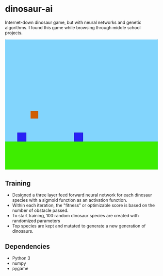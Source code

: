 # dinosaur-ai #
Internet-down dinosaur game, but with neural networks and genetic algorithms. I found this game while browsing through middle school projects. 

<div align="center"> 
  <img src="Dinosaur game.gif"/>
</div>


## Training ##

- Designed a three layer feed forward neural network for each dinosaur species with a sigmoid function as an activation function. 
- Within each iteration, the "fitness" or optimizable score is based on the number of obstacle passed. 
- To start training, 100 random dinosaur species are created with randomized parameters
- Top species are kept and mutated to generate a new generation of dinosaurs. 

## Dependencies ##

- Python 3
- numpy
- pygame
